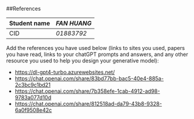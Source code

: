 ##References


| Student name      | *FAN HUANG* |
| ----------- | ----------- |
| CID      | *01883792*       |

Add the references you have used below (links to sites you used, papers you have read, links to your chatGPT prompts and answers, and any other resource you used to help you design your generative model):

- https://dl-gpt4-turbo.azurewebsites.net/
- https://chat.openai.com/share/83bd77bb-bac5-40e4-885a-2c3bc9c1bd21
- https://chat.openai.com/share/7b358efe-1cab-4912-ad98-9783a077d10d
- https://chat.openai.com/share/812518ad-da79-43b8-9328-6a0f9508e42c